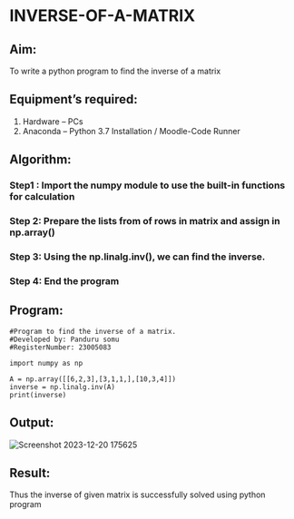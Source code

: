 # INVERSE-OF-A-MATRIX
## Aim:
To write a python program to find the inverse of a matrix
## Equipment’s required:
1. 	Hardware – PCs
2. 	Anaconda – Python 3.7 Installation / Moodle-Code Runner
## Algorithm:
### Step1 : Import the numpy module to use the built-in functions for calculation
### Step 2: Prepare the lists from of rows in matrix and assign in np.array()
### Step 3: Using the np.linalg.inv(), we can find the inverse.
### Step 4: End the program
## Program:
~~~
#Program to find the inverse of a matrix.
#Developed by: Panduru somu
#RegisterNumber: 23005083

import numpy as np

A = np.array([[6,2,3],[3,1,1,],[10,3,4]])
inverse = np.linalg.inv(A)
print(inverse)
~~~
## Output:
![Screenshot 2023-12-20 175625](https://github.com/Pandurusomu/INVERSE-OF-A-MATRIX/assets/148988619/2b37ca22-4ffe-498d-a664-f2a75bb76581)

## Result:
Thus the inverse of given matrix is successfully solved using python program

